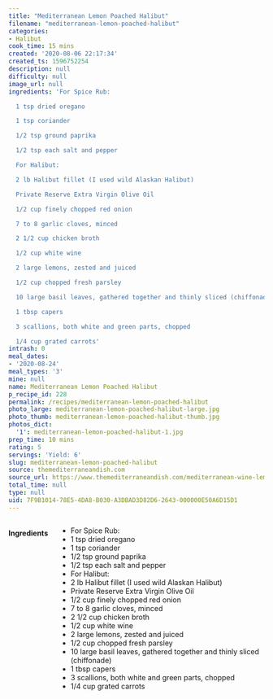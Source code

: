 ```yaml
---
title: "Mediterranean Lemon Poached Halibut"
filename: "mediterranean-lemon-poached-halibut"
categories:
- Halibut
cook_time: 15 mins
created: '2020-08-06 22:17:34'
created_ts: 1596752254
description: null
difficulty: null
image_url: null
ingredients: 'For Spice Rub:

  1 tsp dried oregano

  1 tsp coriander

  1/2 tsp ground paprika

  1/2 tsp each salt and pepper

  For Halibut:

  2 lb Halibut fillet (I used wild Alaskan Halibut)

  Private Reserve Extra Virgin Olive Oil

  1/2 cup finely chopped red onion

  7 to 8 garlic cloves, minced

  2 1/2 cup chicken broth

  1/2 cup white wine

  2 large lemons, zested and juiced

  1/2 cup chopped fresh parsley

  10 large basil leaves, gathered together and thinly sliced (chiffonade)

  1 tbsp capers

  3 scallions, both white and green parts, chopped

  1/4 cup grated carrots'
intrash: 0
meal_dates:
- '2020-08-24'
meal_types: '3'
mine: null
name: Mediterranean Lemon Poached Halibut
p_recipe_id: 228
permalink: /recipes/mediterranean-lemon-poached-halibut
photo_large: mediterranean-lemon-poached-halibut-large.jpg
photo_thumb: mediterranean-lemon-poached-halibut-thumb.jpg
photos_dict:
  '1': mediterranean-lemon-poached-halibut-1.jpg
prep_time: 10 mins
rating: 5
servings: 'Yield: 6'
slug: mediterranean-lemon-poached-halibut
source: themediterraneandish.com
source_url: https://www.themediterraneandish.com/mediterranean-wine-lemon-poached-halibut/
total_time: null
type: null
uid: 7F9B1014-78E5-4DA8-B030-A3DBAD3D82D6-2643-000000E50A6D15D1
---
```

<div class="large-8 medium-7 columns" id="writeup">	</div><!-- #writeup -->
</div><!-- #row-one -->
<div class="row" id="row-two">	<div class="medium-4 small-5 columns" id="ingredients"><h4>Ingredients</h4><div class="box box-ingredients content"><ul>
<li>For Spice Rub:</li>
<li>1 tsp dried oregano</li>
<li>1 tsp coriander</li>
<li>1/2 tsp ground paprika</li>
<li>1/2 tsp each salt and pepper</li>
<li>For Halibut:</li>
<li>2 lb Halibut fillet (I used wild Alaskan Halibut)</li>
<li>Private Reserve Extra Virgin Olive Oil</li>
<li>1/2 cup finely chopped red onion</li>
<li>7 to 8 garlic cloves, minced</li>
<li>2 1/2 cup chicken broth</li>
<li>1/2 cup white wine</li>
<li>2 large lemons, zested and juiced</li>
<li>1/2 cup chopped fresh parsley</li>
<li>10 large basil leaves, gathered together and thinly sliced (chiffonade)</li>
<li>1 tbsp capers</li>
<li>3 scallions, both white and green parts, chopped</li>
<li>1/4 cup grated carrots</li>
</ul>
</div>	</div>	<div class="medium-6 small-7 columns" id="directions">	</div>